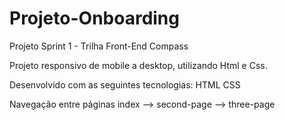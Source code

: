 # Projeto-Onboarding
 
Projeto Sprint 1 - Trilha Front-End Compass

Projeto responsivo de mobile a desktop, utilizando Html e Css.

Desenvolvido com as seguintes tecnologias:
HTML
CSS

Navegação entre páginas
index --> second-page --> three-page
